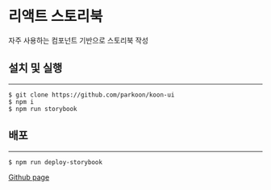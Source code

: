 # 리액트 스토리북

자주 사용하는 컴포넌트 기반으로 스토리북 작성

## 설치 및 실행

---

```
$ git clone https://github.com/parkoon/koon-ui
$ npm i
$ npm run storybook
```

## 배포

---

```
$ npm run deploy-storybook
```

[Github page](https://parkoon.github.io/koon-ui/)
